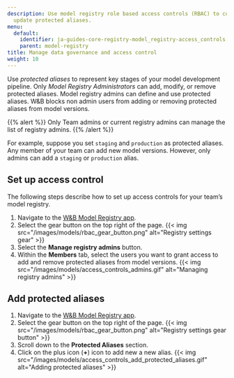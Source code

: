 ```yaml
---
description: Use model registry role based access controls (RBAC) to control who can
  update protected aliases.
menu:
  default:
    identifier: ja-guides-core-registry-model_registry-access_controls
    parent: model-registry
title: Manage data governance and access control
weight: 10
---
```


Use *protected aliases* to represent key stages of your model development pipeline. Only *Model Registry Administrators* can add, modify, or remove protected aliases. Model registry admins can define and use protected aliases. W&B blocks non admin users from adding or removing protected aliases from model versions.

{{% alert %}}
Only Team admins or current registry admins can manage the list of registry admins.
{{% /alert %}}

For example, suppose you set `staging` and `production` as protected aliases. Any member of your team can add new model versions. However, only admins can add a `staging` or `production` alias.


## Set up access control
The following steps describe how to set up access controls for your team’s model registry.

1. Navigate to the [W&B Model Registry app](https://wandb.ai/registry/model).
2. Select the gear button on the top right of the page.
{{< img src="/images/models/rbac_gear_button.png" alt="Registry settings gear" >}}
3. Select the **Manage registry admins** button. 
4. Within the **Members** tab, select the users you want to grant access to add and remove protected aliases from model versions.
{{< img src="/images/models/access_controls_admins.gif" alt="Managing registry admins" >}}


## Add protected aliases
1. Navigate to the [W&B Model Registry app](https://wandb.ai/registry/model).
2. Select the gear button on the top right of the page.
{{< img src="/images/models/rbac_gear_button.png" alt="Registry settings gear button" >}}
3. Scroll down to the **Protected Aliases** section.
4. Click on the plus icon (**+**) icon to add new a new alias.
{{< img src="/images/models/access_controls_add_protected_aliases.gif" alt="Adding protected aliases" >}}
